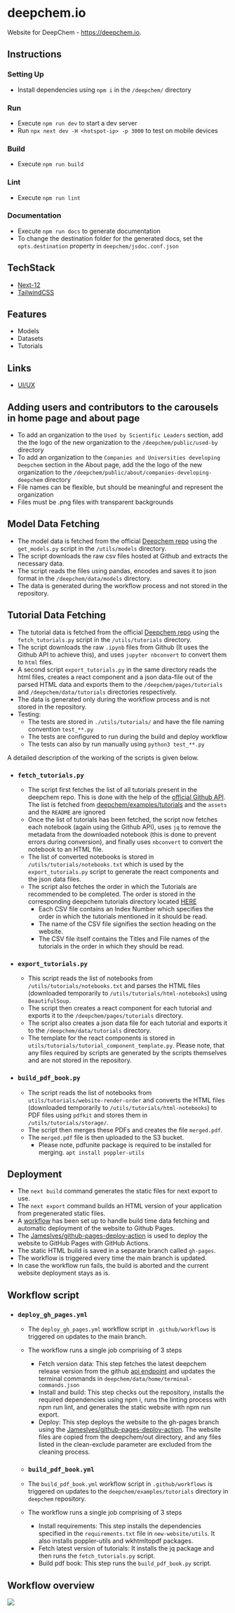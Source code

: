 # deepchem.io

Website for DeepChem - https://deepchem.io.

## Instructions

### Setting Up

- Install dependencies using `npm i` in the `/deepchem/` directory

### Run

- Execute `npm run dev` to start a dev server
- Run `npx next dev -H <hotspot-ip> -p 3000` to test on mobile devices

### Build

- Execute `npm run build`

### Lint

- Execute `npm run lint`

### Documentation

- Execute `npm run docs` to generate documentation
- To change the destination folder for the generated docs, set the `opts.destination` property in `deepchem/jsdoc.conf.json`

## TechStack

- [Next-12](https://nextjs.org/blog/next-12)
- [TailwindCSS](https://tailwindcss.com/)

## Features

- Models
- Datasets
- Tutorials

## Links

- [UI/UX](https://www.figma.com/file/lx8RDjCI7XyzLeUMmP7tCw/DeepChem?node-id=0%3A1&t=fen0Nhme)

## Adding users and contributors to the carousels in home page and about page

- To add an organization to the `Used by Scientific Leaders` section, add the the logo of the new organization to the `/deepchem/public/used-by ` directory
- To add an organization to the `Companies and Universities developing Deepchem` section in the About page, add the the logo of the new organization to the `/deepchem/public/about/companies-developing-deepchem` directory
- File names can be flexible, but should be meaningful and represent the organization
- Files must be .png files with transparent backgrounds

## Model Data Fetching

- The model data is fetched from the official [Deepchem repo](https://github.com/deepchem/deepchem/tree/master/docs/source/api_reference) using the `get_models.py` script in the `/utils/models` directory.
- The script downloads the raw csv files hosted at Github and extracts the necessary data.
- The script reads the files using pandas, encodes and saves it to json format in the `/deepchem/data/models` directory.
- The data is generated during the workflow process and not stored in the repository.

## Tutorial Data Fetching

- The tutorial data is fetched from the official [Deepchem repo](https://github.com/deepchem/deepchem) using the `fetch_tutorials.py` script in the `/utils/tutorials` directory.
- The script downloads the raw `.ipynb` files from Github (It uses the Github API to achieve this), and uses `jupyter nbconvert` to convert them to `html` files.
- A second script `export_tutorials.py` in the same directory reads the html files, creates a react component and a json data-file out of the parsed HTML data and exports them to the `/deepchem/pages/tutorials` and `/deepchem/data/tutorials` directories respectively.
- The data is generated only during the workflow process and is not stored in the repository.
- Testing:
  - The tests are stored in `./utils/tutorials/` and have the file naming convention `test_**.py`
  - The tests are configured to run during the build and deploy workflow
  - The tests can also by run manually using `python3 test_**.py`

A detailed description of the working of the scripts is given below.

- ### `fetch_tutorials.py`

  - The script first fetches the list of all tutorials present in the deepchem repo. This is done with the help of the [official Github API](https://api.github.com/). The list is fetched from [deepchem/examples/tutorials](https://github.com/deepchem/deepchem/tree/master/examples/tutorials) and the `assets` and the `README` are ignored
  - Once the list of tutorials has been fetched, the script now fetches each notebook (again using the Github API), uses `jq` to remove the metadata from the downloaded notebook (this is done to prevent errors during conversion), and finally uses `nbconvert` to convert the notebook to an HTML file.
  - The list of converted notebooks is stored in `/utils/tutorials/notebooks.txt` which is used by the `export_tutorials.py` script to generate the react components and the json data files.
  - The script also fetches the order in which the Tutorials are recommended to be completed. The order is stored in the corresponding
    deepchem tutorials directory located [HERE](https://github.com/deepchem/deepchem/tree/master/examples/tutorials/website-render-order)
    - Each CSV file contains an Index Number which specifies the order in which the tutorials mentioned in it should be read.
    - The name of the CSV file signifies the section heading on the website.
    - The CSV file itself contains the Titles and File names of the tutorials in the order in which they should be read.

- ### `export_tutorials.py`

  - This script reads the list of notebooks from `/utils/tutorials/notebooks.txt` and parses the HTML files (downloaded temporarily to `/utils/tutorials/html-notebooks`) using `BeautifulSoup`.
  - The script then creates a react component for each tutorial and exports it to the `/deepchem/pages/tutorials` directory.
  - The script also creates a json data file for each tutorial and exports it to the `/deepchem/data/tutorials` directory.
  - The template for the react components is stored in `utils/tutorials/tutorial_component_template.py`.
    Please note, that any files required by scripts are generated by the scripts themselves and are not stored in the repository.

- ### `build_pdf_book.py`

  - The script reads the list of notebooks from `utils/tutorials/website-render-order` and converts the HTML files (downloaded temporarily to `/utils/tutorials/html-notebooks`) to PDF files using `pdfkit` and stores them in `/utils/tutorials/storage/`.
  - The script then merges these PDFs and creates the file `merged.pdf`.
  - The `merged.pdf` file is then uploaded to the S3 bucket.
    - Please note, pdfunite package is required to be installed for merging. `apt install poppler-utils`
    


## Deployment

- The `next build` command generates the static files for next export to use.
- The `next export` command builds an HTML version of your application from pregenerated static files.
- A [workflow](#workflow-overview) has been set up to handle build time data fetching and automatic deployment of the website to Github Pages.
- The [JamesIves/github-pages-deploy-action](https://github.com/JamesIves/github-pages-deploy-action) is used to deploy the website to GitHub Pages with GitHub Actions.
- The static HTML build is saved in a separate branch called `gh-pages`.
- The workflow is triggered every time the main branch is updated.
- In case the workflow run fails, the build is aborted and the current website deployment stays as is.

## Workflow script

- ### `deploy_gh_pages.yml`
  
  - The `deploy_gh_pages.yml` workflow script in `.github/workflows` is triggered on updates to the main branch.
  - The workflow runs a single job comprising of 3 steps
    - Fetch version data: This step fetches the latest deepchem release version from the github [api endpoint](https://api.github.com/repos/deepchem/deepchem/releases) and updates the terminal commands in `deepchem/data/home/terminal-commands.json`
    - Install and build: This step checks out the repository, installs the required dependencies using npm i, runs the linting process with npm run lint, and generates the static website with npm run export.
    - Deploy: This step deploys the website to the gh-pages branch using the [JamesIves/github-pages-deploy-action](https://github.com/JamesIves/github-pages-deploy-action). The website files are copied from the deepchem/out directory, and any files listed in the clean-exclude parameter are excluded from the cleaning process.
   
  - ### `build_pdf_book.yml`
  
  - The `build_pdf_book.yml` workflow script in `.github/workflows` is triggered on updates to the `deepchem/examples/tutorials` directory in `deepchem` repository.
  - The workflow runs a single job comprising of 3 steps
    - Install requirements: This step installs the dependencies specified in the `requirements.txt` file in `new-website/utils`. It also installs poppler-utils and wkhtmltopdf packages.
    - Fetch latest version of tutorials: It installs the jq package and then runs the `fetch_tutorials.py` script.
    - Build pdf book: This step runs the `build_pdf_book.py` script. 

## Workflow overview

![](./public/assets/workflow.png)
